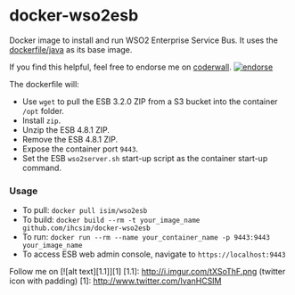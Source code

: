 docker-wso2esb
===================

Docker image to install and run WSO2 Enterprise Service Bus. It uses the [dockerfile/java](https://index.docker.io/u/dockerfile/java/) as its base image.

If you find this helpful, feel free to endorse me on [coderwall](https://coderwal.com/ivanhcsim). [![endorse](https://api.coderwall.com/ivanhcsim/endorsecount.png)](https://coderwall.com/ivanhcsim)

The dockerfile will:

* Use `wget` to pull the ESB 3.2.0 ZIP from a S3 bucket into the container `/opt` folder.
* Install `zip`.
* Unzip the ESB 4.8.1 ZIP.
* Remove the ESB 4.8.1 ZIP.
* Expose the container port `9443`.
* Set the ESB `wso2server.sh` start-up script as the container start-up command.

### Usage
* To pull: `docker pull isim/wso2esb`
* To build: `docker build --rm -t your_image_name github.com/ihcsim/docker-wso2esb`
* To run: `docker run --rm --name your_container_name -p 9443:9443 your_image_name`
* To access ESB web admin console, navigate to `https://localhost:9443`

Follow me on [![alt text][1.1]][1]
[1.1]: http://i.imgur.com/tXSoThF.png (twitter icon with padding)
[1]: http://www.twitter.com/IvanHCSIM
